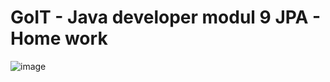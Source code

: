 
# GoIT - Java developer modul 9 JPA - Home work
![image](https://github.com/serhii-kushnir/Hibernate-JPA/assets/127629681/92af3108-adba-4a64-bfb2-f79410925bf5)
